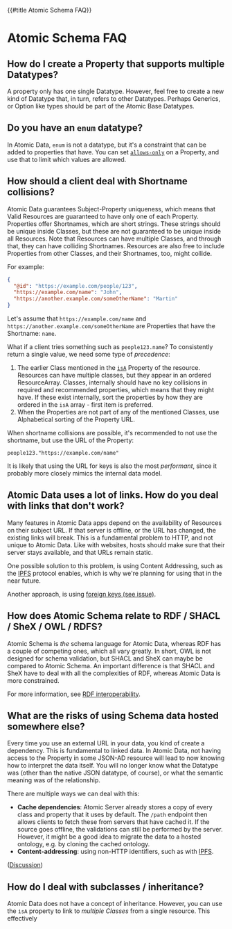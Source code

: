 {{#title Atomic Schema FAQ}}
# Atomic Schema FAQ

## How do I create a Property that supports multiple Datatypes?

A property only has one single Datatype.
However, feel free to create a new kind of Datatype that, in turn, refers to other Datatypes.
Perhaps Generics, or Option like types should be part of the Atomic Base Datatypes.

## Do you have an `enum` datatype?

In Atomic Data, `enum` is not a datatype, but it's a constraint that can be added to properties that have.
You can set [`allows-only`](https://atomicdata.dev/properties/allowsOnly) on a Property, and use that to limit which values are allowed.

## How should a client deal with Shortname collisions?

Atomic Data guarantees Subject-Property uniqueness, which means that Valid Resources are guaranteed to have only one of each Property.
Properties offer Shortnames, which are short strings.
These strings should be unique inside Classes, but these are not guaranteed to be unique inside all Resources.
Note that Resources can have multiple Classes, and through that, they can have colliding Shortnames.
Resources are also free to include Properties from other Classes, and their Shortnames, too, might collide.

For example:

```json
{
  "@id": "https://example.com/people/123",
  "https://example.com/name": "John",
  "https://another.example.com/someOtherName": "Martin"
}
```

Let's assume that `https://example.com/name` and `https://another.example.com/someOtherName` are Properties that have the Shortname: `name`.

What if a client tries something such as `people123.name`?
To consistently return a single value, we need some type of _precedence_:

1. The earlier Class mentioned in the [`isA`](https://atomicdata.dev/properties/isA) Property of the resource. Resources can have multiple classes, but they appear in an ordered ResourceArray. Classes, internally should have no key collisions in required and recommended properties, which means that they might have. If these exist internally, sort the properties by how they are ordered in the `isA` array - first item is preferred.
1. When the Properties are not part of any of the mentioned Classes, use Alphabetical sorting of the Property URL.

When shortname collisions are possible, it's recommended to not use the shortname, but use the URL of the Property:

```
people123."https://example.com/name"
```

It is likely that using the URL for keys is also the most _performant_, since it probably more closely mimics the internal data model.

## Atomic Data uses a lot of links. How do you deal with links that don't work?

Many features in Atomic Data apps depend on the availability of Resources on their subject URL.
If that server is offline, or the URL has changed, the existing links will break.
This is a fundamental problem to HTTP, and not unique to Atomic Data.
Like with websites, hosts should make sure that their server stays available, and that URLs remain static.

One possible solution to this problem, is using Content Addressing, such as the [IPFS](../interoperability/ipfs.md) protocol enables, which is why we're planning for using that in the near future.

Another approach, is using [foreign keys (see issue)](https://github.com/ontola/atomic-data-docs/issues/43).

## How does Atomic Schema relate to RDF / SHACL / SheX / OWL / RDFS?

Atomic Schema is _the_ schema language for Atomic Data, whereas RDF has a couple of competing ones, which all vary greatly.
In short, OWL is not designed for schema validation, but SHACL and SheX can maybe be compared to Atomic Schema.
An important difference is that SHACL and SheX have to deal with all the complexities of RDF, whereas Atomic Data is more constrained.

For more information, see [RDF interoperability](../interoperability/rdf.md).

## What are the risks of using Schema data hosted somewhere else?

Every time you use an external URL in your data, you kind of create a dependency.
This is fundamental to linked data.
In Atomic Data, not having access to the Property in some JSON-AD resource will lead to now knowing how to interpret the data itself.
You will no longer know what the Datatype was (other than the native JSON datatype, of course), or what the semantic meaning was of the relationship.

There are multiple ways we can deal with this:

- **Cache dependencies**: Atomic Server already stores a copy of every class and property that it uses by default. The `/path` endpoint then allows clients to fetch these from servers that have cached it. If the source goes offline, the validations can still be performed by the server. However, it might be a good idea to migrate the data to a hosted ontology, e.g. by cloning the cached ontology.
- **Content-addressing**: using non-HTTP identifiers, such as with [IPFS](../interoperability/ipfs.md).

([Discussion](https://github.com/ontola/atomic-data-docs/issues/99))

## How do I deal with subclasses / inheritance?

Atomic Data does not have a concept of inheritance.
However, you can use the `isA` property to link to _multiple Classes_ from a single resource.
This effectively
